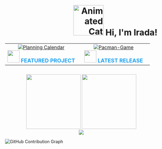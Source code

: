 <h1 align="right">
  <img src="https://media.giphy.com/media/JIX9t2j0ZTN9S/giphy.gif" width="100" alt="Animated Cat" />
  <strong>Hi, I'm Irada!</strong>
</h1>

<table align="center" style="margin-bottom: 30px;">
  <tr>
    <td align="center" width="50%">
      <a href="https://github.com/Ira4a/Planning-calendar" target="_blank" rel="noopener noreferrer">
        <img
          src="https://github-readme-stats.vercel.app/api/pin/?username=Ira4a&repo=Planning-calendar&theme=react&bg_color=0d1117&title_color=1da1f2&text_color=ffffff&icon_color=1da1f2&border_color=1da1f2"
          alt="Planning Calendar"
        />
      </a>
      <br />
      <img src="https://media3.giphy.com/media/v1.Y2lkPTc5MGI3NjExbHJvMW5mdGRzeGI3YnY5ZXB6eGloZzl0ZzVtMG1rbnN1bnJnMTl3ZiZlcD12MV9pbnRlcm5hbF9naWZfYnlfaWQmY3Q9Zw/YJ85eVpdZDy7e/giphy.gif" width="40"/>
      <strong style="color:#1da1f2; font-size: 1.1em;">FEATURED PROJECT</strong>
      <br />
    </td>
    <td align="center" width="50%">
      <a href="https://github.com/Ira4a/Pacman-Game" target="_blank" rel="noopener noreferrer">
        <img
          src="https://github-readme-stats.vercel.app/api/pin/?username=Ira4a&repo=Pacman-Game&theme=react&bg_color=0d1117&title_color=1da1f2&text_color=ffffff&icon_color=1da1f2&border_color=1da1f2"
          alt="Pacman-Game"
        />
      </a>
      <br />
      <img src="https://media1.giphy.com/media/v1.Y2lkPTc5MGI3NjExbWx3bHRjeGFwa3QzZGw5b3l5dG9qb204NzM1N3NnbzduYTY4anViaCZlcD12MV9pbnRlcm5hbF9naWZfYnlfaWQmY3Q9Zw/VCyJwT1DZEWyqU95oS/giphy.gif" width="40"/>
      <strong style="color:#1da1f2; font-size: 1.1em;">LATEST RELEASE</strong>
      <br />
    </td>
  </tr>
</table>

<div align="center">
  <img height="180em" src="https://github-readme-stats.vercel.app/api?username=Ira4a&show_icons=true&theme=react&bg_color=0d1117&hide_border=true&icon_color=1da1f2&title_color=1da1f2" />
  <img height="180em" src="https://github-readme-stats.vercel.app/api/top-langs/?username=Ira4a&layout=compact&theme=react&bg_color=0d1117&hide_border=true&title_color=1da1f2" />
</div>

<div align="center">
  <img src="https://streak-stats.demolab.com?user=Ira4a&theme=react&background=0d1117&border=1da1f2&stroke=1da1f2&ring=1da1f2&fire=1da1f2&currStreakNum=ffffff&sideNums=ffffff&currStreakLabel=ffffff&sideLabels=ffffff&dates=ffffff" />
</div>

 ![GitHub Contribution Graph](https://github-readme-activity-graph.vercel.app/graph?username=Ira4a&theme=react-dark&bg_color=0d1117&hide_border=true&area=true&area_color=1da1f2)

